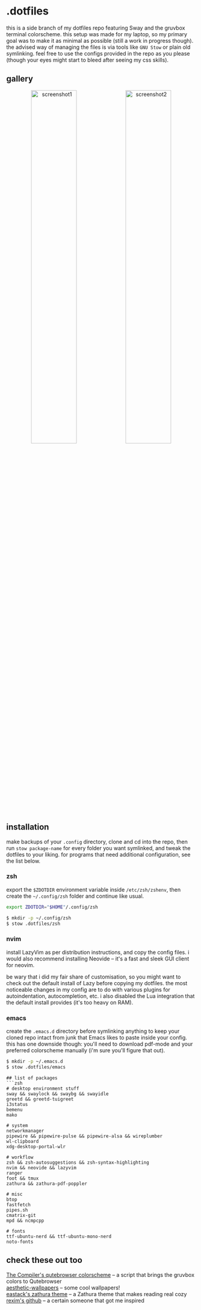 # .dotfiles
this is a side branch of my dotfiles repo featuring Sway and the gruvbox terminal colorscheme. this setup was made for my laptop, so my primary goal was to make it as minimal as possible (still a work in progress though). the advised way of managing the files is via tools like `GNU Stow` or plain old symlinking. feel free to use the configs provided in the repo as you please (though your eyes might start to bleed after seeing my css skills).

## gallery
<p align="center">
  <img src="https://github.com/user-attachments/assets/3d929b02-190f-4860-92eb-2dcf07de4243" alt="screenshot1" width="49%">
  <img src="https://github.com/user-attachments/assets/93df3c00-65bd-4d95-bb7c-ec59b10fc25c" alt="screenshot2" width="49%">
</p>

## installation
make backups of your `.config` directory, clone and cd into the repo, then run `stow package-name` for every folder you want symlinked, and tweak the dotfiles to your liking. for programs that need additional configuration, see the list below.

### zsh
export the `$ZDOTDIR` environment variable inside `/etc/zsh/zshenv`, then create the `~/.config/zsh` folder and continue like usual.
```zsh
export ZDOTDIR="$HOME"/.config/zsh
```
```zsh
$ mkdir -p ~/.config/zsh
$ stow .dotfiles/zsh
```

### nvim
install LazyVim as per distribution instructions, and copy the config files. i would also recommend installing Neovide – it's a fast and sleek GUI client for neovim. 

be wary that i did my fair share of customisation, so you might want to check out the default install of Lazy before copying my dotfiles. the most noticeable changes in my config are to do with various plugins for autoindentation, autocompletion, etc. i also disabled the Lua integration that the default install provides (it's too heavy on RAM).

### emacs
create the `.emacs.d` directory before symlinking anything to keep your cloned repo intact from junk that Emacs likes to paste inside your config. this has one downside though: you'll need to download pdf-mode and your preferred colorscheme manually (i'm sure you'll figure that out).
```zsh
$ mkdir -p ~/.emacs.d
$ stow .dotfiles/emacs
```

```
## list of packages
```zsh
# desktop environment stuff
sway && swaylock && swaybg && swayidle
greetd && greetd-tuigreet
i3status
bemenu
mako

# system
networkmanager
pipewire && pipewire-pulse && pipewire-alsa && wireplumber
wl-clipboard
xdg-desktop-portal-wlr

# workflow 
zsh && zsh-autosuggestions && zsh-syntax-highlighting
nvim && neovide && lazyvim
ranger
foot && tmux
zathura && zathura-pdf-poppler

# misc
btop
fastfetch
pipes.sh
cmatrix-git
mpd && ncmpcpp

# fonts
ttf-ubuntu-nerd && ttf-ubuntu-mono-nerd
noto-fonts
```

## check these out too
[The Compiler's qutebrowser colorscheme](https://github.com/The-Compiler/dotfiles/blob/master/qutebrowser/gruvbox.py) – a script that brings the gruvbox colors to Qutebrowser</br>
[aesthetic-wallpapers](https://github.com/D3Ext/aesthetic-wallpapers) – some cool wallpapers!</br>
[eastack's zathura theme](https://github.com/eastack/zathura-gruvbox) – a Zathura theme that makes reading real cozy</br>
[rexim's github](https://github.com/rexim) – a certain someone that got me inspired
